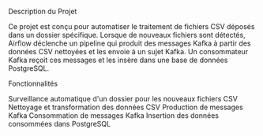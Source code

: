 Description du Projet

Ce projet est conçu pour automatiser le traitement de fichiers CSV déposés dans un dossier spécifique. Lorsque de nouveaux fichiers sont détectés, Airflow déclenche un pipeline qui produit des messages Kafka à partir des données CSV nettoyées et les envoie à un sujet Kafka. Un consommateur Kafka reçoit ces messages et les insère dans une base de données PostgreSQL.

Fonctionnalités

Surveillance automatique d'un dossier pour les nouveaux fichiers CSV
Nettoyage et transformation des données CSV
Production de messages Kafka
Consommation de messages Kafka
Insertion des données consommées dans PostgreSQL